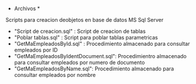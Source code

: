 * Archivos *

Scripts para creacion deobjetos en base de datos MS Sql Server

- "Script de creacion.sql" : Script de creacion de tablas
- "Poblar tablas.sql" : Script para poblar tablas parametricas
- "GetMaEmpleadosById.sql" : Procedimiento almacenado para consultar empleados por ID
- "GetMaEmpleadosByIdentDocument.sql": Procedimientro almacenado para consultar empleados por numero de documento
- "GetMaEmpleadosByName.sql": Procedimiento almacenado para consultar empleados por nombre

